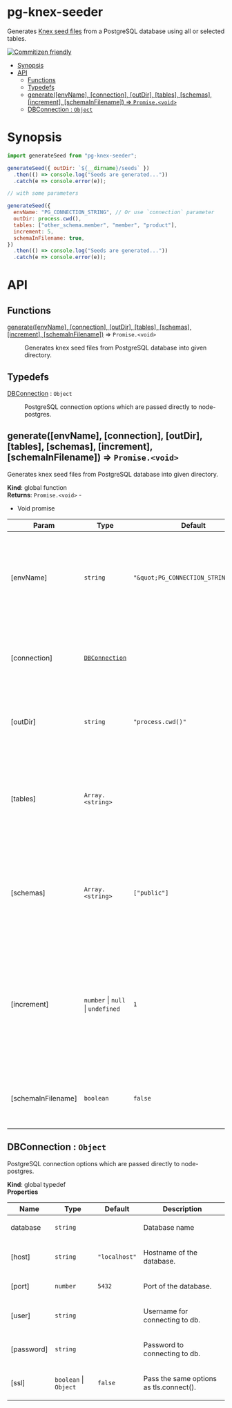 <!-- DO NOT EDIT README.md (It will be overridden by README.hbs) -->

# pg-knex-seeder

Generates [Knex seed files](https://knexjs.org/#Seeds-CLI) from a PostgreSQL database using all or selected tables.

[![Commitizen friendly](https://img.shields.io/badge/commitizen-friendly-brightgreen.svg)](http://commitizen.github.io/cz-cli/)

<!-- START doctoc generated TOC please keep comment here to allow auto update -->
<!-- DON'T EDIT THIS SECTION, INSTEAD RE-RUN doctoc TO UPDATE -->

- [Synopsis](#synopsis)
- [API](#api)
  - [Functions](#functions)
  - [Typedefs](#typedefs)
  - [generate([envName], [connection], [outDir], [tables], [schemas], [increment], [schemaInFilename]) ⇒ <code>Promise.&lt;void&gt;</code>](#generateenvname-connection-outdir-tables-schemas-increment-schemainfilename-%E2%87%92-codepromiseltvoidgtcode)
  - [DBConnection : <code>Object</code>](#dbconnection--codeobjectcode)

<!-- END doctoc generated TOC please keep comment here to allow auto update -->

# Synopsis

```js
import generateSeed from "pg-knex-seeder";

generateSeed({ outDir: `${__dirname}/seeds` })
  .then(() => console.log("Seeds are generated..."))
  .catch(e => console.error(e));

// with some parameters

generateSeed({
  envName: "PG_CONNECTION_STRING", // Or use `connection` parameter
  outDir: process.cwd(),
  tables: ["other_schema.member", "member", "product"],
  increment: 5,
  schemaInFilename: true,
})
  .then(() => console.log("Seeds are generated..."))
  .catch(e => console.error(e));
```

# API

## Functions

<dl>
<dt><a href="#generate">generate([envName], [connection], [outDir], [tables], [schemas], [increment], [schemaInFilename])</a> ⇒ <code>Promise.&lt;void&gt;</code></dt>
<dd><p>Generates knex seed files from PostgreSQL database into given directory.</p></dd>
</dl>

## Typedefs

<dl>
<dt><a href="#DBConnection">DBConnection</a> : <code>Object</code></dt>
<dd><p>PostgreSQL connection options which are passed directly to node-postgres.</p></dd>
</dl>

<a name="generate"></a>

## generate([envName], [connection], [outDir], [tables], [schemas], [increment], [schemaInFilename]) ⇒ <code>Promise.&lt;void&gt;</code>

<p>Generates knex seed files from PostgreSQL database into given directory.</p>

**Kind**: global function  
**Returns**: <code>Promise.&lt;void&gt;</code> - <ul>

<li>Void promise</li>
</ul>

| Param              | Type                                                               | Default                                                     | Description                                                                                                                                                                                                           |
| ------------------ | ------------------------------------------------------------------ | ----------------------------------------------------------- | --------------------------------------------------------------------------------------------------------------------------------------------------------------------------------------------------------------------- |
| [envName]          | <code>string</code>                                                | <code>&quot;\&quot;PG_CONNECTION_STRING\&quot;&quot;</code> | <p>Environment varibale name storing db connection string to use connecting to database. (If no <code>connection</code> parameter provided)</p>                                                                       |
| [connection]       | [<code>DBConnection</code>](#DBConnection)                         |                                                             | <p>Parameters to use connecting to database. (Overrides environment varibale)</p>                                                                                                                                     |
| [outDir]           | <code>string</code>                                                | <code>&quot;process.cwd()&quot;</code>                      | <p>Output directory to generate seed files in. (Uses process.cwd() if not provided)</p>                                                                                                                               |
| [tables]           | <code>Array.&lt;string&gt;</code>                                  |                                                             | <p>List of tables to generate seed files. May contain schema name (i.e <code>member</code> or <code>public.member</code>). If none provided all tables are used in given schemas.</p>                                 |
| [schemas]          | <code>Array.&lt;string&gt;</code>                                  | <code>[&quot;public&quot;]</code>                           | <p>List of schemas. All tables in given schemas are used to generate seed files. (If <code>tables</code> parameter is used, <code>schemas</code> parameter is ignored.)</p>                                           |
| [increment]        | <code>number</code> \| <code>null</code> \| <code>undefined</code> | <code>1</code>                                              | <p>To order seed files an incrementing number is prepended to file names. This determines increment steps of numbers. If <code>null</code> or <code>undefined</code> are provided no numbers added to file names.</p> |
| [schemaInFilename] | <code>boolean</code>                                               | <code>false</code>                                          | <p>Whether to append schema name in file names. (i.e. <code>01-public.member.js</code>)</p>                                                                                                                           |

<a name="DBConnection"></a>

## DBConnection : <code>Object</code>

<p>PostgreSQL connection options which are passed directly to node-postgres.</p>

**Kind**: global typedef  
**Properties**

| Name       | Type                                        | Default                            | Description                                    |
| ---------- | ------------------------------------------- | ---------------------------------- | ---------------------------------------------- |
| database   | <code>string</code>                         |                                    | <p>Database name</p>                           |
| [host]     | <code>string</code>                         | <code>&quot;localhost&quot;</code> | <p>Hostname of the database.</p>               |
| [port]     | <code>number</code>                         | <code>5432</code>                  | <p>Port of the database.</p>                   |
| [user]     | <code>string</code>                         |                                    | <p>Username for connecting to db.</p>          |
| [password] | <code>string</code>                         |                                    | <p>Password to connecting to db.</p>           |
| [ssl]      | <code>boolean</code> \| <code>Object</code> | <code>false</code>                 | <p>Pass the same options as tls.connect().</p> |
